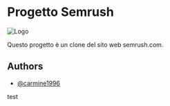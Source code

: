 
# Progetto Semrush

![Logo](//prowly-prod.s3.eu-west-1.amazonaws.com/uploads/60169/assets/601030/-41b7df259e181179ec6cf7184d77bffe.png)

Questo progetto è un clone del sito web semrush.com.
## Authors

- [@carmine1996](https://www.github.com/carmine1996)

test

